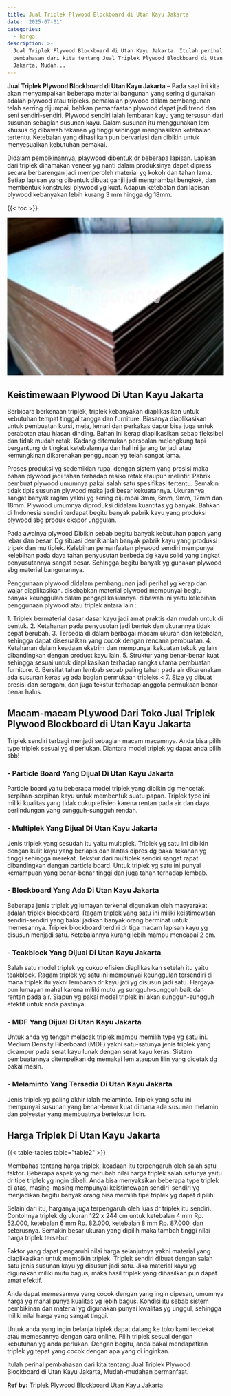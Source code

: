 ```yaml
---
title: Jual Triplek Plywood Blockboard di Utan Kayu Jakarta
date: '2025-07-01'
categories:
  - harga
description: >-
  Jual Triplek Plywood Blockboard di Utan Kayu Jakarta. Itulah perihal
  pembahasan dari kita tentang Jual Triplek Plywood Blockboard di Utan Kayu
  Jakarta, Mudah...
---
```


**Jual Triplek Plywood Blockboard di Utan Kayu Jakarta** – Pada saat ini kita akan menyampaikan beberapa material bangunan yang sering digunakan adalah plywood atau tripleks. pemakaian plywood dalam pembangunan telah serring dijumpai, bahkan pemanfaatan plywood dapat jadi trend dan seni sendiri-sendiri. Plywood sendiri ialah lembaran kayu yang tersusun dari susunan sebagian susunan kayu. Dalam susunan itu menggunakan lem khusus dg dibawah tekanan yg tinggi sehingga menghasilkan ketebalan tertentu. Ketebalan yang dihasilkan pun bervariasi dan dibikin untuk menyesuaikan kebutuhan pemakai.

Didalam pembikinannya, playwood dibentuk dr beberapa lapisan. Lapisan dari triplek dinamakan veneer yg nanti dalam produksinya dapat dipress secara berbarengan jadi memperoleh material yg kokoh dan tahan lama. Setiap lapisan yang dibentuk dibuat ganjil jadi menghambat bengkok, dan membentuk konstruksi plywood yg kuat. Adapun ketebalan dari lapisan plywood kebanyakan lebih kurang 3 mm hingga dg 18mm.

{{< toc >}}

![Jual Triplek Plywood Blockboard di Utan Kayu Jakarta](/images/jual-triplek-murah-37.png)

## Keistimewaan Plywood Di Utan Kayu Jakarta

Berbicara berkenaan triplek, triplek kebanyakan diaplikasikan untuk kebutuhan tempat tinggal tangga dan furniture. Biasanya diaplikasikan untuk pembuatan kursi, meja, lemari dan perkakas dapur bisa juga untuk perabotan atau hiasan dinding. Bahan ini kerap diaplikasikan sebab fleksibel dan tidak mudah retak. Kadang ditemukan persoalan melengkung tapi bergantung dr tingkat ketebalannya dan hal ini jarang terjadi atau kemungkinan dikarenakan penggunaan yg telah sangat lama.

Proses produksi yg sedemikian rupa, dengan sistem yang presisi maka bahan plywood jadi tahan terhadap resiko retak ataupun melintir. Pabrik pembuat plywood umumnya pakai salah satu spesifikasi tertentu. Semakin tidak tipis susunan plywood maka jadi besar kekuatannya. Ukurannya sangat banyak ragam yakni yg sering dijumpai 3mm, 6mm, 9mm, 12mm dan 18mm. Plywood umumnya diproduksi didalam kuantitas yg banyak. Bahkan di Indonesia sendiri terdapat begitu banyak pabrik kayu yang produksi plywood sbg produk ekspor unggulan.

Pada awalnya plywood Dibikin sebab begitu banyak kebutuhan papan yang lebar dan besar. Dg situasi demikianlah banyak pabrik kayu yang produksi tripek dan multiplek. Kelebihan pemanfaatan plywood sendiri mempunyai kelebihan pada daya tahan penyusutan berbeda dg kayu solid yang tingkat penyusutannya sangat besar. Sehingga begitu banyak yg gunakan plywood sbg material bangunannya.

Penggunaan plywood didalam pembangunan jadi perihal yg kerap dan wajar diaplikasikan. disebabkan material plywood mempunyai begitu banyak keunggulan dalam pengaplikasiannya. dibawah ini yaitu kelebihan penggunaan plywood atau triplek antara lain :

1\. Triplek bermaterial dasar dasar kayu jadi amat praktis dan mudah untuk di bentuk. 2. Ketahanan pada penyusutan jadi bentuk dan ukurannya tidak cepat berubah. 3. Tersedia di dalam berbagai macam ukuran dan ketebalan, sehingga dapat disesuaikan yang cocok dengan rencana pembuatan. 4. Ketahanan dalam keadaan ekstrim dan mempunyai kekuatan tekuk yg lain dibandingkan dengan product kayu lain. 5. Struktur yang benar-benar kuat sehingga sesuai untuk diaplikasikan terhadap rangka utama pembuatan furniture. 6. Bersifat tahan lembab sebab paling tahan pada air dikarenakan ada susunan keras yg ada bagian permukaan tripleks.< 7. Size yg dibuat presisi dan seragam, dan juga tekstur terhadap anggota permukaan benar-benar halus.

## Macam-macam PLywood Dari Toko Jual Triplek Plywood Blockboard di Utan Kayu Jakarta

Triplek sendiri terbagi menjadi sebagian macam macamnya. Anda bisa pilih type triplek sesuai yg diperlukan. Diantara model triplek yg dapat anda pilih sbb!

### \- Particle Board Yang Dijual Di Utan Kayu Jakarta

Particle board yaitu beberapa model triplek yang dibikin dg mencetak serpihan-serpihan kayu untuk membentuk suatu papan. Triplek type ini miliki kualitas yang tidak cukup efisien karena rentan pada air dan daya perlindungan yang sungguh-sungguh rendah.

### \- Multiplek Yang Dijual Di Utan Kayu Jakarta

Jenis triplek yang sesudah itu yaitu multiplek. Triplek yg satu ini dibikin dengan kulit kayu yang berlapis dan lantas dipres dg pakai tekanan yg tinggi sehingga merekat. Tekstur dari multiplek sendiri sangat rapat dibandingkan dengan particle board. Untuk triplek yg satu ini punyai kemampuan yang benar-benar tinggi dan juga tahan terhadap lembab.

### \- Blockboard Yang Ada Di Utan Kayu Jakarta

Beberapa jenis triplek yg lumayan terkenal digunakan oleh masyarakat adalah triplek blockboard. Ragam triplek yang satu ini miliki keistimewaan sendiri-sendiri yang bakal jadikan banyak orang berminat untuk memesannya. Triplek blockboard terdiri dr tiga macam lapisan kayu yg disusun menjadi satu. Ketebalannya kurang lebih mampu mencapai 2 cm.

### \- Teakblock Yang Dijual Di Utan Kayu Jakarta

Salah satu model triplek yg cukup efisien diaplikasikan setelah itu yaitu teakblock. Ragam triplek yg satu ini mempunyai keunggulan tersendiri di mana triplek itu yakni lembaran dr kayu jati yg disusun jadi satu. Hargaya pun lumayan mahal karena miliki mutu yg sungguh-sungguh baik dan rentan pada air. Siapun yg pakai model triplek ini akan sungguh-sungguh efektif untuk anda pastinya.

### \- MDF Yang Dijual Di Utan Kayu Jakarta

Untuk anda yg tengah melacak triplek mampu memilih type yg satu ini. Medium Density Fiberboard (MDF) yakni satu-satunya jenis triplek yang dicampur pada serat kayu lunak dengan serat kayu keras. Sistem pembuatannya ditempelkan dg memakai lem ataupun lilin yang dicetak dg pakai mesin.

### \- Melaminto Yang Tersedia Di Utan Kayu Jakarta

Jenis triplek yg paling akhir ialah melaminto. Triplek yang satu ini mempunyai susunan yang benar-benar kuat dimana ada susunan melamin dan polyester yang membuatnya bertekstur licin.

## Harga Triplek Di Utan Kayu Jakarta

{{< table-tables table="table2" >}}

Membahas tentang harga triplek, keadaan itu terpengaruh oleh salah satu faktor. Beberapa aspek yang merubah nilai harga triplek salah satunya yaitu dr tipe triplek yg ingin dibeli. Anda bisa menyaksikan beberapa type triplek di atas, masing-masing mempunyai keistimewaan sendiri-sendiri yg menjadikan begitu banyak orang bisa memilih tipe triplek yg dapat dipilih.

Selain dari itu, harganya juga terpengaruh oleh luas dr triplek itu sendiri. Contohnya triplek dg ukuran 122 x 244 cm untuk ketebalan 4 mm Rp. 52.000, ketebalan 6 mm Rp. 82.000, ketebalan 8 mm Rp. 87.000, dan seterusnya. Semakin besar ukuran yang dipilih maka tambah tinggi nilai harga triplek tersebut.

Faktor yang dapat pengaruhi nilai harga selanjutnya yakni material yang diaplikasikan untuk membikin triplek. Triplek sendiri dibuat dengan salah satu jenis susunan kayu yg disusun jadi satu. Jika material kayu yg digunakan miliki mutu bagus, maka hasil triplek yang dihasilkan pun dapat amat efektif.

Anda dapat memesannya yang cocok dengan yang ingin dipesan, umumnya harga yg mahal punya kualitas yg lebih bagus. Kondisi itu sebab sistem pembikinan dan material yg digunakan punyai kwalitas yg unggul, sehingga miliki nilai harga yang sangat tinggi.

Untuk anda yang ingin belanja triplek dapat datang ke toko kami terdekat atau memesannya dengan cara online. Pilih triplek sesuai dengan kebutuhan yg anda perlukan. Dengan begitu, anda bakal mendapatkan triplek yg tepat yang cocok dengan apa yang di inginkan.

Itulah perihal pembahasan dari kita tentang Jual Triplek Plywood Blockboard di Utan Kayu Jakarta, Mudah-mudahan bermanfaat.

**Ref by:** [Triplek Plywood Blockboard Utan Kayu Jakarta](https://id.wikipedia.org/wiki/Triplek)
